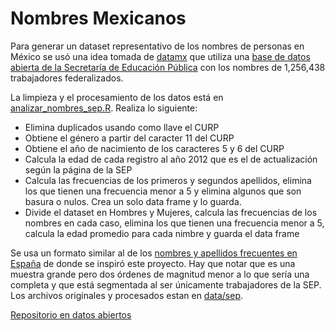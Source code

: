 # Nombres Mexicanos

Para generar un dataset representativo de los nombres de personas en México se usó una idea tomada de [datamx](http://datamx.io/dataset/nombres-mas-comunes-en-mexico) que utiliza una [base de datos abierta de la Secretaría de Educación Pública](http://cumplimientopef.sep.gob.mx/registro_personal/) con los nombres de 1,256,438 trabajadores federalizados. 

La limpieza y el procesamiento de los datos está en [analizar_nombres_sep.R](analizar_nombres_sep.R). Realiza lo siguiente:

* Elimina duplicados usando como llave el CURP
* Obtiene el género a partir del caracter 11 del CURP
* Obtiene el año de nacimiento de los caracteres 5 y 6 del CURP
* Calcula la edad de cada registro al año 2012 que es el de actualización según la página de la SEP
* Calcula las frecuencias de los primeros y segundos apellidos, elimina los que tienen una frecuencia menor a 5 y elimina algunos que son basura o nulos. Crea un solo data frame y lo guarda.
* Divide el dataset en Hombres y Mujeres, calcula las frecuencias de los nombres en cada caso, elimina los que tienen una frecuencia menor a 5, calcula la edad promedio para cada nimbre y guarda el data frame

Se usa un formato similar al de los [nombres y apellidos frecuentes en España](https://github.com/marcboquet/spanish-names/) de donde se inspiró este proyecto. Hay que notar que es una muestra grande pero dos órdenes de magnitud menor a lo que sería una completa y que está segmentada al ser únicamente trabajadores de la SEP. Los archivos originales y procesados estan en [data/sep](data/sep).

[Repositorio en datos abiertos](http://datamx.io/dataset/muestra-de-nombres-y-apellidos-comunes-en-mexico)


